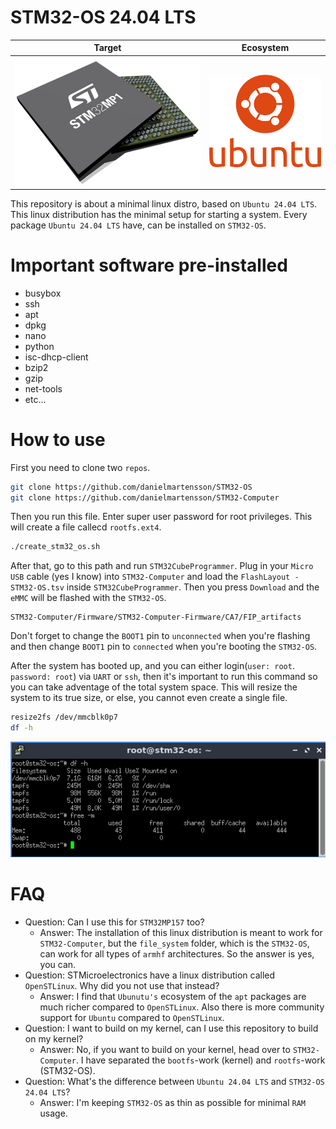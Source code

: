 # STM32-OS 24.04 LTS

Target             |   Ecosystem
:-------------------------:|:-------------------------:
![](https://raw.githubusercontent.com/DanielMartensson/STM32-OS/refs/heads/main/stm32mp1.png)  |  ![](https://raw.githubusercontent.com/DanielMartensson/STM32-OS/refs/heads/main/ubuntu.png)

This repository is about a minimal linux distro, based on `Ubuntu 24.04 LTS`. This linux distribution has the minimal setup for starting a system. Every package `Ubuntu 24.04 LTS` have, can be installed on `STM32-OS`.

# Important software pre-installed

* busybox
* ssh
* apt
* dpkg
* nano
* python
* isc-dhcp-client
* bzip2
* gzip
* net-tools
* etc...

# How to use

First you need to clone two `repos`.

```sh
git clone https://github.com/danielmartensson/STM32-OS
git clone https://github.com/danielmartensson/STM32-Computer
```

Then you run this file. Enter super user password for root privileges. This will create a file callecd `rootfs.ext4`.
```sh
./create_stm32_os.sh
```

After that, go to this path and run `STM32CubeProgrammer`. Plug in your `Micro USB` cable (yes I know) into `STM32-Computer` and load the `FlashLayout - STM32-OS.tsv` inside `STM32CubeProgrammer`. Then you press `Download` and the `eMMC` will be flashed with the `STM32-OS`.
```
STM32-Computer/Firmware/STM32-Computer-Firmware/CA7/FIP_artifacts
```

Don't forget to change the `BOOT1` pin to `unconnected` when you're flashing and then change `BOOT1` pin to `connected` when you're booting the `STM32-OS`.

After the system has booted up, and you can either login(`user: root`. `password: root`) via `UART` or `ssh`, then it's important to run this command so you can take adventage of the total system space. This will resize the system to its true size, or else, you cannot even create a single file.

```sh
resize2fs /dev/mmcblk0p7
df -h
```

![](https://raw.githubusercontent.com/DanielMartensson/STM32-OS/refs/heads/main/memory.png)

# FAQ

* Question: Can I use this for `STM32MP157` too?
  - Answer: The installation of this linux distribution is meant to work for `STM32-Computer`, but the `file_system` folder, which is the `STM32-OS`, can work for all types of `armhf` architectures. So the answer is yes, you can.
* Question: STMicroelectronics have a linux distribution called `OpenSTLinux`. Why did you not use that instead?
  - Answer: I find that `Ubunutu's` ecosystem of the `apt` packages are much richer compared to `OpenSTLinux`. Also there is more community support for `Ubuntu` compared to `OpenSTLinux`.
* Question: I want to build on my kernel, can I use this repository to build on my kernel?
  - Answer: No, if you want to build on your kernel, head over to `STM32-Computer`. I have separated the `bootfs`-work (kernel) and `rootfs`-work (STM32-OS).
* Question: What's the difference between `Ubuntu 24.04 LTS` and `STM32-OS 24.04 LTS`?
  - Answer: I'm keeping `STM32-OS` as thin as possible for minimal `RAM` usage.
  
 
